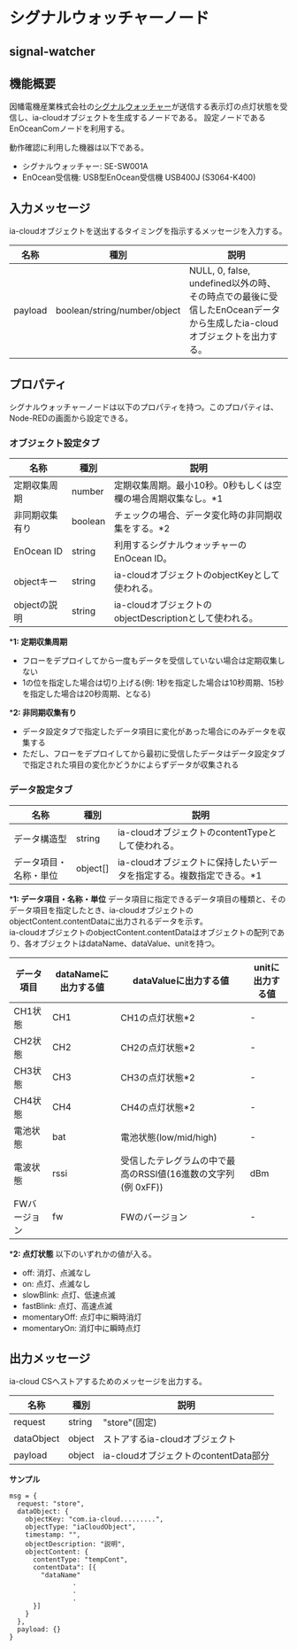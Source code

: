 # シグナルウォッチャーノード

## signal-watcher

## 機能概要

因幡電機産業株式会社の[シグナルウォッチャー](https://www.inaba.co.jp/ourbusiness/industrial/original/signalwatcher/)が送信する表示灯の点灯状態を受信し、ia-cloudオブジェクトを生成するノードである。
設定ノードであるEnOceanComノードを利用する。

動作確認に利用した機器は以下である。

* シグナルウォッチャー: SE-SW001A
* EnOcean受信機: USB型EnOcean受信機  USB400J (S3064-K400)

## 入力メッセージ

ia-cloudオブジェクトを送出するタイミングを指示するメッセージを入力する。

| 名称 | 種別 | 説明 |
| --- | --- | --- |
| payload | boolean/string/number/object | NULL, 0, false, undefined以外の時、その時点での最後に受信したEnOceanデータから生成したia-cloudオブジェクトを出力する。 |

## プロパティ

シグナルウォッチャーノードは以下のプロパティを持つ。このプロパティは、Node-REDの画面から設定できる。

### オブジェクト設定タブ

| 名称 | 種別 | 説明 |
| --- | --- | --- |
| 定期収集周期 | number | 定期収集周期。最小10秒。0秒もしくは空欄の場合周期収集なし。*1 |　
| 非同期収集有り | boolean | チェックの場合、データ変化時の非同期収集をする。*2 |　
| EnOcean ID | string | 利用するシグナルウォッチャーのEnOcean ID。 |
| objectキー | string | ia-cloudオブジェクトのobjectKeyとして使われる。 |
| objectの説明 | string | ia-cloudオブジェクトのobjectDescriptionとして使われる。 |

***1: 定期収集周期**

* フローをデプロイしてから一度もデータを受信していない場合は定期収集しない
* 1の位を指定した場合は切り上げる(例: 1秒を指定した場合は10秒周期、15秒を指定した場合は20秒周期、となる)

***2: 非同期収集有り**

* データ設定タブで指定したデータ項目に変化があった場合にのみデータを収集する
* ただし、フローをデプロイしてから最初に受信したデータはデータ設定タブで指定された項目の変化かどうかによらずデータが収集される

### データ設定タブ

|名称　| 種別 | 説明 |
| --- | --- | --- |
| データ構造型 | string | ia-cloudオブジェクトのcontentTypeとして使われる。 |
| データ項目・名称・単位 | object[] | ia-cloudオブジェクトに保持したいデータを指定する。複数指定できる。*1 |

***1: データ項目・名称・単位**
データ項目に指定できるデータ項目の種類と、そのデータ項目を指定したとき、ia-cloudオブジェクトのobjectContent.contentDataに出力されるデータを示す。  
ia-cloudオブジェクトのobjectContent.contentDataはオブジェクトの配列であり、各オブジェクトはdataName、dataValue、unitを持つ。

| データ項目 | dataNameに出力する値 | dataValueに出力する値 | unitに出力する値 |
| --- | --- | --- | --- |
| CH1状態 | CH1 | CH1の点灯状態*2 | - |
| CH2状態 | CH2 | CH2の点灯状態*2 | - |
| CH3状態 | CH3 | CH3の点灯状態*2 | - |
| CH4状態 | CH4 | CH4の点灯状態*2 | - |
| 電池状態 | bat | 電池状態(low/mid/high) | - |
| 電波状態 | rssi | 受信したテレグラムの中で最高のRSSI値(16進数の文字列(例  0xFF)) | dBm |
| FWバージョン | fw | FWのバージョン | - |

***2: 点灯状態**
以下のいずれかの値が入る。
* off: 消灯、点滅なし
* on: 点灯、点滅なし
* slowBlink: 点灯、低速点滅
* fastBlink: 点灯、高速点滅
* momentaryOff: 点灯中に瞬時消灯
* momentaryOn: 消灯中に瞬時点灯

## 出力メッセージ

ia-cloud CSへストアするためのメッセージを出力する。

| 名称 | 種別 | 説明 |
| --- | --- | --- |
| request | string | "store"(固定) |
| dataObject | object | ストアするia-cloudオブジェクト |
| payload | object | ia-cloudオブジェクトのcontentData部分 |

**サンプル**

```
msg = {
  request: "store",
  dataObject: {
    objectKey: "com.ia-cloud.........",
    objectType: "iaCloudObject",
    timestamp: "",
    objectDescription: "説明",
    objectContent: {
      contentType: "tempCont",
      contentData": [{
        "dataName"
                .
                .
                .
      }]
    }
  },
  payload: {}
}
```
